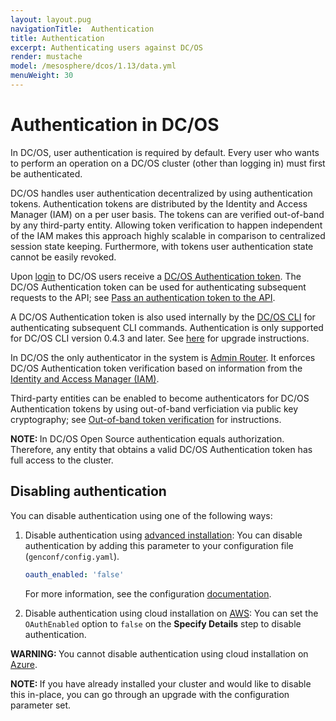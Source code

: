 ```yaml
---
layout: layout.pug
navigationTitle:  Authentication
title: Authentication
excerpt: Authenticating users against DC/OS
render: mustache
model: /mesosphere/dcos/1.13/data.yml
menuWeight: 30
---
```


<!-- The source repository for this topic is https://github.com/dcos/dcos-docs-site -->

# Authentication in DC/OS

In DC/OS, user authentication is required by default. Every user who wants to perform an operation on a DC/OS cluster (other than logging in) must first be authenticated.

DC/OS handles user authentication decentralized by using authentication tokens. Authentication tokens are distributed by the Identity and Access Manager (IAM) on a per user basis. The tokens can are verified out-of-band by any third-party entity. Allowing token verification to happen independent of the IAM makes this approach highly scalable in comparison to centralized session state keeping. Furthermore, with tokens user authentication state cannot be easily revoked.

Upon [login](/mesosphere/dcos/1.13/security/oss/login/) to DC/OS users receive a [DC/OS Authentication token](/mesosphere/dcos/1.13/security/oss/authentication/authentication-token). The DC/OS Authentication token can be used for authenticating subsequent requests to the API; see [Pass an authentication token to the API](/mesosphere/dcos/1.13/security/oss/authentication/authentication-token/#pass-an-authentication-token-to-the-api).

A DC/OS Authentication token is also used internally by the [DC/OS CLI](/mesosphere/dcos/1.13/cli/) for authenticating subsequent CLI commands. Authentication is only supported for DC/OS CLI version 0.4.3 and later. See [here](/mesosphere/dcos/1.13/cli/update/) for upgrade instructions.

In DC/OS the only authenticator in the system is [Admin Router](/mesosphere/dcos/1.13/overview/architecture/components/#admin-router). It enforces DC/OS Authentication token verification based on information from the [Identity and Access Manager (IAM)](/mesosphere/dcos/1.13/overview/architecture/components/#dcos-iam).

Third-party entities can be enabled to become authenticators for DC/OS Authentication tokens by using out-of-band verficiation via public key cryptography; see [Out-of-band token verification](/mesosphere/dcos/1.13/security/oss/authentication/out-of-band-verification/) for instructions.

<p class="message--note"><strong>NOTE: </strong>In DC/OS Open Source authentication equals authorization. Therefore, any entity that obtains a valid DC/OS Authentication token has full access to the cluster.</p>

## Disabling authentication

You can disable authentication using one of the following ways:
1. Disable authentication using [advanced installation](/mesosphere/dcos/1.13/installing/production/deploying-dcos/installation/): You can disable authentication by adding this parameter to your configuration file (`genconf/config.yaml`).

    ```yaml
    oauth_enabled: 'false'
    ```
    For more information, see the configuration [documentation](/mesosphere/dcos/1.13/installing/production/advanced-configuration/configuration-reference/).

2. Disable authentication using cloud installation on [AWS](/mesosphere/dcos/1.13/installing/oss/cloud/aws/): You can set the `OAuthEnabled` option to `false` on the **Specify Details** step to disable authentication.

<p class="message--warning"><strong>WARNING: </strong>You cannot disable authentication using cloud installation on <a href ="/1.13/installing/evaluation/azure/">Azure</a>.</p>

<p class="message--note"><strong>NOTE: </strong>If you have already installed your cluster and would like to disable this in-place, you can go through an upgrade with the configuration parameter set.</p>
